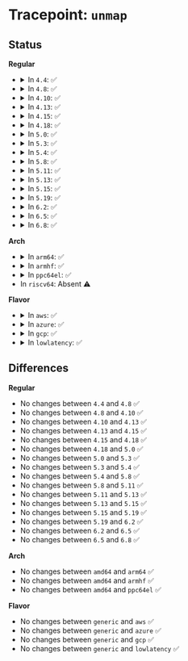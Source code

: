 # Tracepoint: <code>unmap</code>

## Status
<b>Regular</b>
<ul>
<li>
<details>
<summary>In <code>4.4</code>: ✅</summary>

Event:

```c
struct trace_event_raw_unmap {
    struct trace_entry ent;
    u64 iova;
    size_t size;
    size_t unmapped_size;
    char __data[0];
};
```
Function:

```c
void trace_event_raw_event_unmap(void *__data, long unsigned int iova, size_t size, size_t unmapped_size);
```
</details>
</li>
<li>
<details>
<summary>In <code>4.8</code>: ✅</summary>

Event:

```c
struct trace_event_raw_unmap {
    struct trace_entry ent;
    u64 iova;
    size_t size;
    size_t unmapped_size;
    char __data[0];
};
```
Function:

```c
void trace_event_raw_event_unmap(void *__data, long unsigned int iova, size_t size, size_t unmapped_size);
```
</details>
</li>
<li>
<details>
<summary>In <code>4.10</code>: ✅</summary>

Event:

```c
struct trace_event_raw_unmap {
    struct trace_entry ent;
    u64 iova;
    size_t size;
    size_t unmapped_size;
    char __data[0];
};
```
Function:

```c
void trace_event_raw_event_unmap(void *__data, long unsigned int iova, size_t size, size_t unmapped_size);
```
</details>
</li>
<li>
<details>
<summary>In <code>4.13</code>: ✅</summary>

Event:

```c
struct trace_event_raw_unmap {
    struct trace_entry ent;
    u64 iova;
    size_t size;
    size_t unmapped_size;
    char __data[0];
};
```
Function:

```c
void trace_event_raw_event_unmap(void *__data, long unsigned int iova, size_t size, size_t unmapped_size);
```
</details>
</li>
<li>
<details>
<summary>In <code>4.15</code>: ✅</summary>

Event:

```c
struct trace_event_raw_unmap {
    struct trace_entry ent;
    u64 iova;
    size_t size;
    size_t unmapped_size;
    char __data[0];
};
```
Function:

```c
void trace_event_raw_event_unmap(void *__data, long unsigned int iova, size_t size, size_t unmapped_size);
```
</details>
</li>
<li>
<details>
<summary>In <code>4.18</code>: ✅</summary>

Event:

```c
struct trace_event_raw_unmap {
    struct trace_entry ent;
    u64 iova;
    size_t size;
    size_t unmapped_size;
    char __data[0];
};
```
Function:

```c
void trace_event_raw_event_unmap(void *__data, long unsigned int iova, size_t size, size_t unmapped_size);
```
</details>
</li>
<li>
<details>
<summary>In <code>5.0</code>: ✅</summary>

Event:

```c
struct trace_event_raw_unmap {
    struct trace_entry ent;
    u64 iova;
    size_t size;
    size_t unmapped_size;
    char __data[0];
};
```
Function:

```c
void trace_event_raw_event_unmap(void *__data, long unsigned int iova, size_t size, size_t unmapped_size);
```
</details>
</li>
<li>
<details>
<summary>In <code>5.3</code>: ✅</summary>

Event:

```c
struct trace_event_raw_unmap {
    struct trace_entry ent;
    u64 iova;
    size_t size;
    size_t unmapped_size;
    char __data[0];
};
```
Function:

```c
void trace_event_raw_event_unmap(void *__data, long unsigned int iova, size_t size, size_t unmapped_size);
```
</details>
</li>
<li>
<details>
<summary>In <code>5.4</code>: ✅</summary>

Event:

```c
struct trace_event_raw_unmap {
    struct trace_entry ent;
    u64 iova;
    size_t size;
    size_t unmapped_size;
    char __data[0];
};
```
Function:

```c
void trace_event_raw_event_unmap(void *__data, long unsigned int iova, size_t size, size_t unmapped_size);
```
</details>
</li>
<li>
<details>
<summary>In <code>5.8</code>: ✅</summary>

Event:

```c
struct trace_event_raw_unmap {
    struct trace_entry ent;
    u64 iova;
    size_t size;
    size_t unmapped_size;
    char __data[0];
};
```
Function:

```c
void trace_event_raw_event_unmap(void *__data, long unsigned int iova, size_t size, size_t unmapped_size);
```
</details>
</li>
<li>
<details>
<summary>In <code>5.11</code>: ✅</summary>

Event:

```c
struct trace_event_raw_unmap {
    struct trace_entry ent;
    u64 iova;
    size_t size;
    size_t unmapped_size;
    char __data[0];
};
```
Function:

```c
void trace_event_raw_event_unmap(void *__data, long unsigned int iova, size_t size, size_t unmapped_size);
```
</details>
</li>
<li>
<details>
<summary>In <code>5.13</code>: ✅</summary>

Event:

```c
struct trace_event_raw_unmap {
    struct trace_entry ent;
    u64 iova;
    size_t size;
    size_t unmapped_size;
    char __data[0];
};
```
Function:

```c
void trace_event_raw_event_unmap(void *__data, long unsigned int iova, size_t size, size_t unmapped_size);
```
</details>
</li>
<li>
<details>
<summary>In <code>5.15</code>: ✅</summary>

Event:

```c
struct trace_event_raw_unmap {
    struct trace_entry ent;
    u64 iova;
    size_t size;
    size_t unmapped_size;
    char __data[0];
};
```
Function:

```c
void trace_event_raw_event_unmap(void *__data, long unsigned int iova, size_t size, size_t unmapped_size);
```
</details>
</li>
<li>
<details>
<summary>In <code>5.19</code>: ✅</summary>

Event:

```c
struct trace_event_raw_unmap {
    struct trace_entry ent;
    u64 iova;
    size_t size;
    size_t unmapped_size;
    char __data[0];
};
```
Function:

```c
void trace_event_raw_event_unmap(void *__data, long unsigned int iova, size_t size, size_t unmapped_size);
```
</details>
</li>
<li>
<details>
<summary>In <code>6.2</code>: ✅</summary>

Event:

```c
struct trace_event_raw_unmap {
    struct trace_entry ent;
    u64 iova;
    size_t size;
    size_t unmapped_size;
    char __data[0];
};
```
Function:

```c
void trace_event_raw_event_unmap(void *__data, long unsigned int iova, size_t size, size_t unmapped_size);
```
</details>
</li>
<li>
<details>
<summary>In <code>6.5</code>: ✅</summary>

Event:

```c
struct trace_event_raw_unmap {
    struct trace_entry ent;
    u64 iova;
    size_t size;
    size_t unmapped_size;
    char __data[0];
};
```
Function:

```c
void trace_event_raw_event_unmap(void *__data, long unsigned int iova, size_t size, size_t unmapped_size);
```
</details>
</li>
<li>
<details>
<summary>In <code>6.8</code>: ✅</summary>

Event:

```c
struct trace_event_raw_unmap {
    struct trace_entry ent;
    u64 iova;
    size_t size;
    size_t unmapped_size;
    char __data[0];
};
```
Function:

```c
void trace_event_raw_event_unmap(void *__data, long unsigned int iova, size_t size, size_t unmapped_size);
```
</details>
</li>
</ul>
<b>Arch</b>
<ul>
<li>
<details>
<summary>In <code>arm64</code>: ✅</summary>

Event:

```c
struct trace_event_raw_unmap {
    struct trace_entry ent;
    u64 iova;
    size_t size;
    size_t unmapped_size;
    char __data[0];
};
```
Function:

```c
void trace_event_raw_event_unmap(void *__data, long unsigned int iova, size_t size, size_t unmapped_size);
```
</details>
</li>
<li>
<details>
<summary>In <code>armhf</code>: ✅</summary>

Event:

```c
struct trace_event_raw_unmap {
    struct trace_entry ent;
    u64 iova;
    size_t size;
    size_t unmapped_size;
    char __data[0];
};
```
Function:

```c
void trace_event_raw_event_unmap(void *__data, long unsigned int iova, size_t size, size_t unmapped_size);
```
</details>
</li>
<li>
<details>
<summary>In <code>ppc64el</code>: ✅</summary>

Event:

```c
struct trace_event_raw_unmap {
    struct trace_entry ent;
    u64 iova;
    size_t size;
    size_t unmapped_size;
    char __data[0];
};
```
Function:

```c
void trace_event_raw_event_unmap(void *__data, long unsigned int iova, size_t size, size_t unmapped_size);
```
</details>
</li>
<li>
In <code>riscv64</code>: Absent ⚠️
</li>
</ul>
<b>Flavor</b>
<ul>
<li>
<details>
<summary>In <code>aws</code>: ✅</summary>

Event:

```c
struct trace_event_raw_unmap {
    struct trace_entry ent;
    u64 iova;
    size_t size;
    size_t unmapped_size;
    char __data[0];
};
```
Function:

```c
void trace_event_raw_event_unmap(void *__data, long unsigned int iova, size_t size, size_t unmapped_size);
```
</details>
</li>
<li>
<details>
<summary>In <code>azure</code>: ✅</summary>

Event:

```c
struct trace_event_raw_unmap {
    struct trace_entry ent;
    u64 iova;
    size_t size;
    size_t unmapped_size;
    char __data[0];
};
```
Function:

```c
void trace_event_raw_event_unmap(void *__data, long unsigned int iova, size_t size, size_t unmapped_size);
```
</details>
</li>
<li>
<details>
<summary>In <code>gcp</code>: ✅</summary>

Event:

```c
struct trace_event_raw_unmap {
    struct trace_entry ent;
    u64 iova;
    size_t size;
    size_t unmapped_size;
    char __data[0];
};
```
Function:

```c
void trace_event_raw_event_unmap(void *__data, long unsigned int iova, size_t size, size_t unmapped_size);
```
</details>
</li>
<li>
<details>
<summary>In <code>lowlatency</code>: ✅</summary>

Event:

```c
struct trace_event_raw_unmap {
    struct trace_entry ent;
    u64 iova;
    size_t size;
    size_t unmapped_size;
    char __data[0];
};
```
Function:

```c
void trace_event_raw_event_unmap(void *__data, long unsigned int iova, size_t size, size_t unmapped_size);
```
</details>
</li>
</ul>

## Differences
<b>Regular</b>
<ul>
<li>
No changes between <code>4.4</code> and <code>4.8</code> ✅
</li>
<li>
No changes between <code>4.8</code> and <code>4.10</code> ✅
</li>
<li>
No changes between <code>4.10</code> and <code>4.13</code> ✅
</li>
<li>
No changes between <code>4.13</code> and <code>4.15</code> ✅
</li>
<li>
No changes between <code>4.15</code> and <code>4.18</code> ✅
</li>
<li>
No changes between <code>4.18</code> and <code>5.0</code> ✅
</li>
<li>
No changes between <code>5.0</code> and <code>5.3</code> ✅
</li>
<li>
No changes between <code>5.3</code> and <code>5.4</code> ✅
</li>
<li>
No changes between <code>5.4</code> and <code>5.8</code> ✅
</li>
<li>
No changes between <code>5.8</code> and <code>5.11</code> ✅
</li>
<li>
No changes between <code>5.11</code> and <code>5.13</code> ✅
</li>
<li>
No changes between <code>5.13</code> and <code>5.15</code> ✅
</li>
<li>
No changes between <code>5.15</code> and <code>5.19</code> ✅
</li>
<li>
No changes between <code>5.19</code> and <code>6.2</code> ✅
</li>
<li>
No changes between <code>6.2</code> and <code>6.5</code> ✅
</li>
<li>
No changes between <code>6.5</code> and <code>6.8</code> ✅
</li>
</ul>
<b>Arch</b>
<ul>
<li>
No changes between <code>amd64</code> and <code>arm64</code> ✅
</li>
<li>
No changes between <code>amd64</code> and <code>armhf</code> ✅
</li>
<li>
No changes between <code>amd64</code> and <code>ppc64el</code> ✅
</li>
</ul>
<b>Flavor</b>
<ul>
<li>
No changes between <code>generic</code> and <code>aws</code> ✅
</li>
<li>
No changes between <code>generic</code> and <code>azure</code> ✅
</li>
<li>
No changes between <code>generic</code> and <code>gcp</code> ✅
</li>
<li>
No changes between <code>generic</code> and <code>lowlatency</code> ✅
</li>
</ul>
